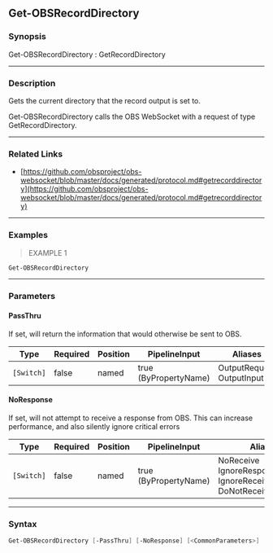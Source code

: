 Get-OBSRecordDirectory
----------------------




### Synopsis
Get-OBSRecordDirectory : GetRecordDirectory



---


### Description

Gets the current directory that the record output is set to.


Get-OBSRecordDirectory calls the OBS WebSocket with a request of type GetRecordDirectory.



---


### Related Links
* [https://github.com/obsproject/obs-websocket/blob/master/docs/generated/protocol.md#getrecorddirectory](https://github.com/obsproject/obs-websocket/blob/master/docs/generated/protocol.md#getrecorddirectory)





---


### Examples
> EXAMPLE 1

```PowerShell
Get-OBSRecordDirectory
```


---


### Parameters
#### **PassThru**

If set, will return the information that would otherwise be sent to OBS.






|Type      |Required|Position|PipelineInput        |Aliases                      |
|----------|--------|--------|---------------------|-----------------------------|
|`[Switch]`|false   |named   |true (ByPropertyName)|OutputRequest<br/>OutputInput|



#### **NoResponse**

If set, will not attempt to receive a response from OBS.
This can increase performance, and also silently ignore critical errors






|Type      |Required|Position|PipelineInput        |Aliases                                                                |
|----------|--------|--------|---------------------|-----------------------------------------------------------------------|
|`[Switch]`|false   |named   |true (ByPropertyName)|NoReceive<br/>IgnoreResponse<br/>IgnoreReceive<br/>DoNotReceiveResponse|





---


### Syntax
```PowerShell
Get-OBSRecordDirectory [-PassThru] [-NoResponse] [<CommonParameters>]
```
